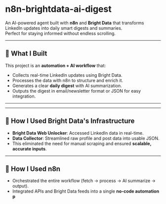 # n8n-brightdata-ai-digest

An AI-powered agent built with **n8n** and **Bright Data** that transforms LinkedIn updates into daily smart digests and summaries.  
Perfect for staying informed without endless scrolling.

---

## 🚀 What I Built
This project is an **automation + AI workflow** that:
- Collects real-time LinkedIn updates using Bright Data.
- Processes the data with n8n to structure and enrich it.
- Generates a clear **daily digest** with AI summarization.
- Outputs the digest in email/newsletter format or JSON for easy integration.

---



---

## 🔧 How I Used Bright Data's Infrastructure
- **Bright Data Web Unlocker**: Accessed LinkedIn data in real-time.  
- **Data Collector**: Streamlined raw profile and post data into usable JSON.  
- This eliminated the need for manual scraping and ensured **scalable, accurate inputs**.

---

## 🔄 How I Used n8n
- Orchestrated the entire workflow (fetch → process → AI summarize → output).  
- Integrated APIs and Bright Data feeds into a single **no-code automation p**

